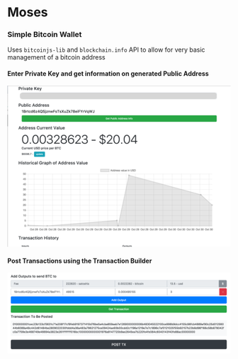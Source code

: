 # Moses

### Simple Bitcoin Wallet

Uses `bitcoinjs-lib` and `blockchain.info` API to allow for very basic management of a bitcoin address

#### Enter Private Key and get information on generated Public Address

![Home Screenshot](./resources/documentation/home-screenshot.png)

#### Post Transactions using the Transaction Builder

![Home Screenshot 2](./resources/documentation/home-screenshot-2.png)
